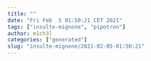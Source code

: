 ```yaml
---
title: ""
date: "Fri Feb  5 01:50:21 CET 2021"
tags: ["insulte-mignone", "pipotron"]
author: m1ch3l
categories: ["generated"]
slug: "insulte-mignone/2021-02-05-01:50:21"
---
```




